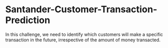 # Santander-Customer-Transaction-Prediction
In this challenge, we need to identify which customers will make a specific transaction in the future, irrespective of the amount of money transacted.
